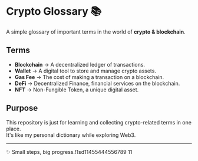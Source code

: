 # Crypto Glossary 📚

A simple glossary of important terms in the world of **crypto & blockchain**.  

## Terms
- **Blockchain** → A decentralized ledger of transactions.  
- **Wallet** → A digital tool to store and manage crypto assets.  
- **Gas Fee** → The cost of making a transaction on a blockchain.  
- **DeFi** → Decentralized Finance, financial services on the blockchain.  
- **NFT** → Non-Fungible Token, a unique digital asset.  

## Purpose
This repository is just for learning and collecting crypto-related terms in one place.  
It's like my personal dictionary while exploring Web3.  

---

✨ Small steps, big progress.!1sd11455444556789
11
